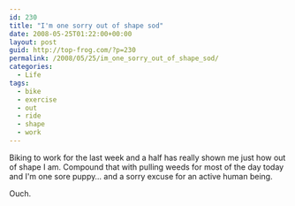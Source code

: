 ```yaml
---
id: 230
title: "I'm one sorry out of shape sod"
date: 2008-05-25T01:22:00+00:00
layout: post
guid: http://top-frog.com/?p=230
permalink: /2008/05/25/im_one_sorry_out_of_shape_sod/
categories:
  - Life
tags:
  - bike
  - exercise
  - out
  - ride
  - shape
  - work
---
```

Biking to work for the last week and a half has really shown me just how out of shape I am. Compound that with pulling weeds for most of the day today and I'm one sore puppy… and a sorry excuse for an active human being. 

Ouch.
